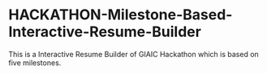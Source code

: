 # HACKATHON-Milestone-Based-Interactive-Resume-Builder
This is a Interactive Resume Builder of GIAIC Hackathon which is based on five milestones.
